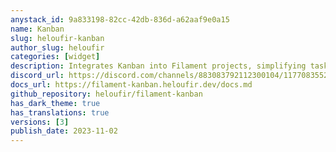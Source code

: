 ```yaml
---
anystack_id: 9a833198-82cc-42db-836d-a62aaf9e0a15
name: Kanban
slug: heloufir-kanban
author_slug: heloufir
categories: [widget]
description: Integrates Kanban into Filament projects, simplifying task management, progress tracking, and team collaboration, enhancing productivity and organization.
discord_url: https://discord.com/channels/883083792112300104/1177083552576323594
docs_url: https://filament-kanban.heloufir.dev/docs.md
github_repository: heloufir/filament-kanban
has_dark_theme: true
has_translations: true
versions: [3]
publish_date: 2023-11-02
---
```

